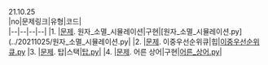 21.10.25      
|no|문제링크|유형|코드|   
|--|--|--|--|
|1. |[문제](https://swexpertacademy.com/main/code/problem/problemDetail.do?contestProbId=AWXRFInKex8DFAUo&). 원자_소멸_시뮬레이션|구현|[원자_소멸_시뮬레이션.py](../20211025/원자_소멸_시뮬레이션.py|
|2. |[문제](https://programmers.co.kr/learn/courses/30/lessons/42628). 이중우선순위큐|힙|[이중우선순위큐.py](../20211025/이중우선순위큐.py)
|3. |[문제](https://www.acmicpc.net/problem/2493). 탑|스택|[탑.py](../20211025/탑.py)|
|4. |[문제](https://www.acmicpc.net/problem/19237). 어른 상어|구현|[어른_상어.py](../20211025/어른_상어.py)|